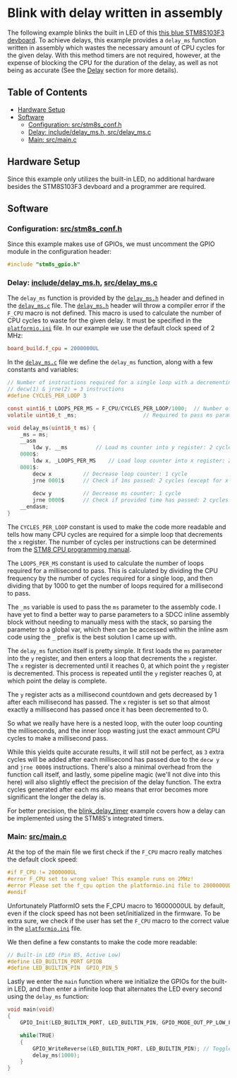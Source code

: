 # Blink with delay written in assembly <!-- omit in toc -->

The following example blinks the built in LED of this [this blue STM8S103F3 devboard](https://www.aliexpress.com/item/1005004514078858.html?spm=a2g0o.productlist.main.7.5b6f20c9INeEUu&algo_pvid=e4ea4e0a-c28e-4b91-895d-2a02f8af5d90&algo_exp_id=e4ea4e0a-c28e-4b91-895d-2a02f8af5d90-3&pdp_ext_f=%7B%22sku_id%22%3A%2212000029432042609%22%7D&pdp_npi=2%40dis%21EUR%211.31%211.31%21%21%21%21%21%40211bf3f116631655842315357d071d%2112000029432042609%21sea&curPageLogUid=TCv6XDktNh7d). To achieve delays, this example provides a `delay_ms` function written in assembly which wastes the necessary amount of CPU cycles for the given delay. With this method timers are not required, however, at the expense of blocking the CPU for the duration of the delay, as well as not being as accurate (See the [Delay](#delay-includedelay_msh-srcdelay_msc) section for more details).

## Table of Contents <!-- omit in toc -->

- [Hardware Setup](#hardware-setup)
- [Software](#software)
	- [Configuration: src/stm8s_conf.h](#configuration-srcstm8s_confh)
	- [Delay: include/delay_ms.h, src/delay_ms.c](#delay-includedelay_msh-srcdelay_msc)
	- [Main: src/main.c](#main-srcmainc)

## Hardware Setup

Since this example only utilizes the built-in LED, no additional hardware besides the STM8S103F3 devboard and a programmer are required.

## Software

### Configuration: [src/stm8s_conf.h](src/stm8s_conf.h)

Since this example makes use of GPIOs, we must uncomment the GPIO module in the configuration header:

```c
#include "stm8s_gpio.h"
```

### Delay: [include/delay_ms.h](include/delay_ms.h), [src/delay_ms.c](src/delay_ms.c)

The `delay_ms` function is provided by the [`delay_ms.h`](include/delay_ms.h) header and defined in the [`delay_ms.c`](include/delay_ms.c) file. The [`delay_ms.h`](include/delay_ms.h) header will throw a compiler error if the `F_CPU` macro is not defined. This macro is used to calculate the number of CPU cycles to waste for the given delay. It must be specified in the [`platformio.ini`](platformio.ini) file. In our example we use the default clock speed of 2 MHz:

```ini
board_build.f_cpu = 2000000UL
```

In the [`delay_ms.c`](src/delay_ms.c) file we define the `delay_ms` function, along with a few constants and variables:

```c
// Number of instructions required for a single loop with a decrementing register value
// decw(1) & jrne(2) = 3 instructions
#define CYCLES_PER_LOOP 3

const uint16_t LOOPS_PER_MS = F_CPU/CYCLES_PER_LOOP/1000;  // Number of loops required for a millisecond to pass
volatile uint16_t _ms;					   // Required to pass ms parameter to asm code

void delay_ms(uint16_t ms) {
	_ms = ms;
	__asm
		ldw y, __ms 		// Load ms counter into y register: 2 cycles
	0000$:
		ldw x, _LOOPS_PER_MS 	// Load loop counter into x register: 2 cycles
	0001$: 				
		decw x 			// Decrease loop counter: 1 cycle 
		jrne 0001$		// Check if 1ms passed: 2 cycles (except for x == 0 where it's just 1 cycle)
				
		decw y			// Decrease ms counter: 1 cycle
		jrne 0000$		// Check if provided time has passed: 2 cycles (except for y == 0 where it's just 1 cycle)
	__endasm;
}
```

The `CYCLES_PER_LOOP` constant is used to make the code more readable and tells how many CPU cycles are required for a simple loop that decrements the `x` register. The number of cycles per instructions can be determined from the [STM8 CPU programming manual](https://www.st.com/resource/en/programming_manual/pm0044-stm8-cpu-programming-manual-stmicroelectronics.pdf).

The `LOOPS_PER_MS` constant is used to calculate the number of loops required for a millisecond to pass. This is calculated by dividing the CPU frequency by the number of cycles required for a single loop, and then dividing that by 1000 to get the number of loops required for a millisecond to pass.

The `_ms` variable is used to pass the `ms` parameter to the assembly code. I have yet to find a better way to parse parameters to a SDCC inline assembly block without needing to manually mess with the stack, so parsing the parameter to a global var, which then can be accessed within the inline asm code using the `_` prefix is the best solution I came up with.

The `delay_ms` function itself is pretty simple. It first loads the `ms` parameter into the `y` register, and then enters a loop that decrements the `x` register. The `x` register is decremented until it reaches 0, at which point the `y` register is decremented. This process is repeated until the `y` register reaches 0, at which point the delay is complete.

The `y` register acts as a millisecond countdown and gets decreased by 1 after each millisecond has passed. The `x` register is set so that almost exactly a millisecond has passed once it has been decremented to 0.

So what we really have here is a nested loop, with the outer loop counting the milliseconds, and the inner loop wasting just the exact ammount CPU cycles to make a millisecond pass.

While this yields quite accurate results, it will still not be perfect, as `3` extra cycles will be added after each millisecond has passed due to the `decw y` and `jrne 0000$` instructions. There's also a minimal overhead from the function call itself, and lastly, some pipeline magic (we'll not dive into this here) will also slightly effect the precision of the delay function. The extra cycles generated after each ms also means that error becomes more significant the longer the delay is.

For better precision, the [blink_delay_timer](../blink_delay_timer) example covers how a delay can be implemented using the STM8S's integrated timers.

### Main: [src/main.c](src/main.c)

At the top of the main file we first check if the `F_CPU` macro really matches the default clock speed:
```c
#if F_CPU != 2000000UL
#error F_CPU set to wrong value! This example runs on 2MHz!
#error Please set the f_cpu option the platformio.ini file to 2000000UL!
#endif
```

Unfortunately PlatformIO sets the F_CPU macro to 16000000UL by default, even if the clock speed has not been set/initialized in the firmware. To be extra sure, we check if the user has set the `F_CPU` macro to the correct value in the [`platformio.ini`](platformio.ini) file.

We then define a few constants to make the code more readable:

```c
// Built-in LED (Pin B5, Active Low)
#define LED_BUILTIN_PORT GPIOB
#define LED_BUILTIN_PIN  GPIO_PIN_5
```

Lastly we enter the `main` function where we initialize the GPIOs for the built-in LED, and then enter a infinite loop that alternates the LED every second using the `delay_ms` function:

```c
void main(void)
{
	GPIO_Init(LED_BUILTIN_PORT, LED_BUILTIN_PIN, GPIO_MODE_OUT_PP_LOW_FAST); // Built-in LED: Output, Push Pull, Low level, 10MHz

	while(TRUE)
	{
		GPIO_WriteReverse(LED_BUILTIN_PORT, LED_BUILTIN_PIN); // Toggle built-in LED
		delay_ms(1000);
	}
}
```


